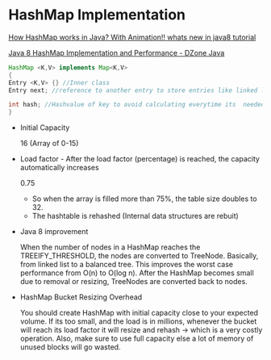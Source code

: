 # HashMap Implementation

[How HashMap works in Java? With Animation!! whats new in java8 tutorial](https://www.youtube.com/watch?v=c3RVW3KGIIE)

[Java 8 HashMap Implementation and Performance - DZone Java](https://dzone.com/articles/java8-hashmap-implementation-and-performance)

```java
HashMap <K,V> implements Map<K,V>
{
Entry <K,V> {} //Inner class
Entry next; //reference to another entry to store entries like linked lists

int hash; //Hashvalue of key to avoid calculating everytime its  needed
}
```

- Initial Capacity

    16 (Array of 0-15)

- Load factor - After the load factor (percentage) is reached, the capacity automatically increases

    0.75

  - So when the array is filled more than 75%, the table size doubles to 32.
  - The hashtable is rehashed (Internal data structures are rebuit)
- Java 8 improvement

    When the number of nodes in a HashMap reaches the TREEIFY_THRESHOLD, the nodes are converted to TreeNode. Basically, from linked list to a balanced tree. This improves the worst case performance from O(n) to O(log n). After the HashMap becomes small due to removal or resizing, TreeNodes are converted back to nodes.

- HashMap Bucket Resizing Overhead

    You should create HashMap with initial capacity close to your expected volume. If its too small, and the load is in millions, whenever the bucket will reach its load factor it will resize and rehash → which is a very costly operation. Also, make sure to use full capacity else a lot of memory of unused blocks will go wasted.
